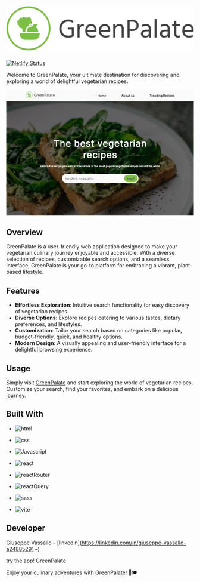 # <a href="https://grennpalate.netlify.app/"><img  src="src/assets/logo-no-background.png" alt="GreenPalate" width="600px"></img></a>

[![Netlify Status]](https://app.netlify.com/sites/greenpalate/deploys)

Welcome to GreenPalate, your ultimate destination for discovering and exploring a world of delightful vegetarian recipes.

<picture  align="center" border="2px solid black">

<img  src="src/assets/screenshot.png" alt="hompage screenshot" ></img>

</picture>

## Overview

GreenPalate is a user-friendly web application designed to make your vegetarian culinary journey enjoyable and accessible. With a diverse selection of recipes, customizable search options, and a seamless interface, GreenPalate is your go-to platform for embracing a vibrant, plant-based lifestyle.

## Features

- **Effortless Exploration**: Intuitive search functionality for easy discovery of vegetarian recipes.
- **Diverse Options**: Explore recipes catering to various tastes, dietary preferences, and lifestyles.
- **Customization**: Tailor your search based on categories like popular, budget-friendly, quick, and healthy options.
- **Modern Design**: A visually appealing and user-friendly interface for a delightful browsing experience.

## Usage

Simply visit [GreenPalate](https://greenpalate.netlify.app) and start exploring the world of vegetarian recipes. Customize your search, find your favorites, and embark on a delicious journey.

## Built With

- ![html]

- ![css]

- ![Javascript]
- ![react]
- ![reactRouter]
- ![reactQuery]
- ![sass]
- ![vite]

## Developer

Giuseppe Vassallo – [linkedin](https://linkedin.com/in/giuseppe-vassallo-a24885291 –)

try the app! [GreenPalate](https://grennpalate.netlify.app/)

Enjoy your culinary adventures with GreenPalate! 🌱🍽️

<!-- MARKDOWN LINKS & IMAGES -->

<!-- https://www.markdownguide.org/basic-syntax/#reference-style-links -->

[Javascript]: https://img.shields.io/badge/JavaScript-323330?style=for-the-badge&logo=javascript&logoColor=F7DF1E
[html]: https://img.shields.io/badge/HTML5-E34F26?style=for-the-badge&logo=html5&logoColor=white
[css]: https://img.shields.io/badge/CSS3-1572B6?style=for-the-badge&logo=css3&logoColor=white
[react]: https://img.shields.io/badge/React-%2361DAFB?style=for-the-badge&logo=React&logoColor=black
[reactRouter]: https://img.shields.io/badge/React%20Router-%23CA4245?style=for-the-badge&logo=React%20Router&logoColor=black
[reactQuery]: https://img.shields.io/badge/React%20query-%23FF4154?style=for-the-badge&logo=React%20Query&logoColor=black
[sass]: https://img.shields.io/badge/sass-%23CC6699?style=for-the-badge&logo=sass&logoColor=white
[vite]: https://img.shields.io/badge/vite-%23646CFF?style=for-the-badge&logo=vite&logoColor=white
[Netlify Status]: https://api.netlify.com/api/v1/badges/ac9bb33f-92c6-4a45-bca8-15b6d1437071/deploy-status
